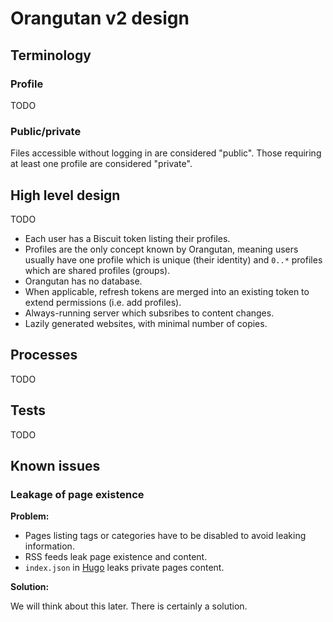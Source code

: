 # Orangutan v2 design

## Terminology

### Profile

TODO

### Public/private

Files accessible without logging in are considered "public".
Those requiring at least one profile are considered "private".

## High level design

TODO

- Each user has a Biscuit token listing their profiles.
- Profiles are the only concept known by Orangutan, meaning users usually have one profile which is unique (their identity) and `0..*` profiles which are shared profiles (groups).
- Orangutan has no database.
- When applicable, refresh tokens are merged into an existing token to extend permissions (i.e. add profiles).
- Always-running server which subsribes to content changes.
- Lazily generated websites, with minimal number of copies.

## Processes

TODO

## Tests

TODO

## Known issues

### Leakage of page existence

**Problem:**

- Pages listing tags or categories have to be disabled to avoid leaking information.
- RSS feeds leak page existence and content.
- `index.json` in [Hugo](https://gohugo.io/) leaks private pages content.

**Solution:**

<!-- TODO -->

We will think about this later. There is certainly a solution.
